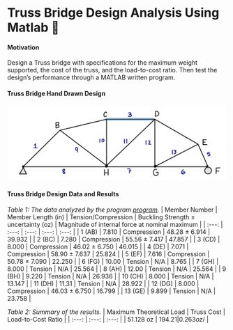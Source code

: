 # Truss Bridge Design Analysis Using Matlab 🌉

#### Motivation
Design a Truss bridge with specifications for the maximum weight supported, the cost of the truss, and the load-to-cost ratio. Then test the design’s performance through a MATLAB written program. 

#### Truss Bridge Hand Drawn Design
![App Screenshot](https://github.com/noam003/Truss-Bridge-Analysis/blob/main/truss.png)

#### Truss Bridge Design Data and Results

_Table 1: The data analyzed by the program [program](https://github.com/noam003/Truss-Bridge-Analysis/blob/main/truss_proj.m)._
| Member Number  | Member Length (in) | Tension/Compression | Buckling Strength ± uncertainty (oz) | Magnitude of internal force at nominal maximum |
|     :---:      |     :---:      |     :---:      |     :---:      |     :---:     |
| 1 (AB)  | 7.810  | Compression  | 48.28 ± 6.914  | 39.932  |
| 2 (BC) | 7.280  | Compression  | 55.56 ± 7.417  | 47.857  |
| 3 (CD)  | 8.000  | Compression  | 46.02 ± 6.750  | 46.015  |
| 4 (DE)  | 7.071  | Compression  | 58.90 ± 7.637  | 25.824  |
| 5 (EF)  | 7.616  | Compression  | 50.78 ± 7.090  | 22.250  |
| 6 (FG)  | 10.00  | Tension  | N/A  | 8.765  |
| 7 (GH)  | 8.000  | Tension  | N/A  | 25.564  |
| 8 (AH)  | 12.00  | Tension  | N/A  | 25.564  |
| 9 (BH)  | 9.220  | Tension  | N/A  | 26.936  |
| 10 (CH)  | 8.000  | Tension  | N/A  | 13.147  |
| 11 (DH)  | 11.31  | Tension  | N/A  | 28.922  |
| 12 (DG)  | 8.000  | Compression  | 46.03 ± 6.750  | 16.799  |
| 13 (GE)  | 9.899  | Tension  | N/A  | 23.758  |


_Table 2: Summary of the results._
| Maximum Theoretical Load  | Truss Cost | Load-to-Cost Ratio |
|     :---:      |     :---:      |     :---:      |
| 51.128 oz  | $194.21  | 0.263 oz/$  |


